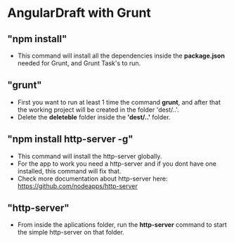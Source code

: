 AngularDraft with Grunt
============
## "npm install"
- This command will install all the dependencies inside the **package.json** needed for Grunt, and Grunt Task's to run. 

## "grunt"
- First you want to run at least 1 time the command **grunt**, and after that the working project will be created in the folder 'dest/..'. 
- Delete the **deleteble** folder inside the **'dest/..'** folder.

## "npm install http-server -g"
- This command will install the http-server globally.
- For the app to work you need a http-server and if you dont have one installed, this command will fix that.<br/>
- Check more documentation about http-server here: https://github.com/nodeapps/http-server <br/>


## "http-server"
- From inside the aplications folder, run the **http-server** command to start the simple http-server on that folder.
